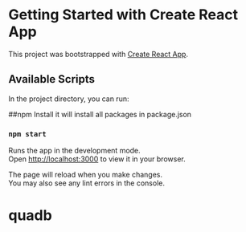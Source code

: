 # Getting Started with Create React App

This project was bootstrapped with [Create React App](https://github.com/facebook/create-react-app).

## Available Scripts

In the project directory, you can run:

##npm Install
it will install all packages in package.json 

### `npm start`

Runs the app in the development mode.\
Open [http://localhost:3000](http://localhost:3000) to view it in your browser.

The page will reload when you make changes.\
You may also see any lint errors in the console.


# quadb
